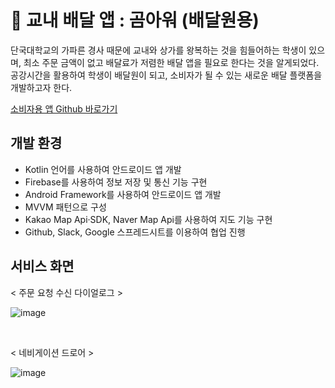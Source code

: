 # 🐻 교내 배달 앱 : 곰아워 (배달원용)

단국대학교의 가파른 경사 때문에 교내와 상가를 왕복하는 것을 힘들어하는 학생이 있으며, 최소 주문 금액이 없고 배달료가 저렴한 배달 앱을 필요로 한다는 것을 알게되었다. 공강시간을 활용하여 학생이 배달원이 되고, 소비자가 될 수 있는 새로운 배달 플랫폼을 개발하고자 한다.

[소비자용 앱 Github 바로가기](https://github.com/Jangeunhye/GomourDeliveryApp)


## 개발 환경 
- Kotlin 언어를 사용하여 안드로이드 앱 개발
- Firebase를 사용하여 정보 저장 및 통신 기능 구현
- Android Framework를 사용하여 안드로이드 앱 개발
- MVVM 패턴으로 구성
- Kakao Map Api·SDK, Naver Map Api를 사용하여 지도 기능 구현
- Github, Slack, Google 스프레드시트를 이용하여 협업 진행


## 서비스 화면

< 주문 요청 수신 다이얼로그 >

![image](https://github.com/Jangeunhye/GomourApp/assets/65762430/096d337b-604d-4f3c-9bcb-072e28bef40c)

<br>

< 네비게이션 드로어 >

![image](https://github.com/Jangeunhye/GomourApp/assets/65762430/9c5205bd-0237-4486-bf37-5c7e1dc201a9)



<br><br>





